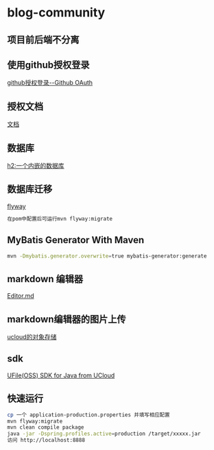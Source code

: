# blog-community
## 项目前后端不分离
## 使用github授权登录
[github授权登录--Github OAuth](https://developer.github.com/apps/building-oauth-apps/creating-an-oauth-app/)
## 授权文档
[文档](https://developer.github.com/apps/building-oauth-apps/authorizing-oauth-apps/)

## 数据库
[h2:一个内嵌的数据库](https://www.h2database.com/html/main.html)
## 数据库迁移
[flyway](https://flywaydb.org/getstarted/) 
```sh
在pom中配置后可运行mvn flyway:migrate
```
## MyBatis Generator With Maven
```sh
mvn -Dmybatis.generator.overwrite=true mybatis-generator:generate
```

## markdown 编辑器
[Editor.md](https://pandao.github.io/editor.md/)

## markdown编辑器的图片上传
[ucloud的对象存储](https://docs.ucloud.cn/storage_cdn/ufile/index)
## sdk
[UFile(OSS) SDK for Java from UCloud](https://github.com/ucloud/ufile-sdk-java)

## 快速运行
```sh
cp 一个 application-production.properties 并填写相应配置
mvn flyway:migrate
mvn clean compile package 
java -jar -Dspring.profiles.active=production /target/xxxxx.jar
访问 http://localhost:8888
```
